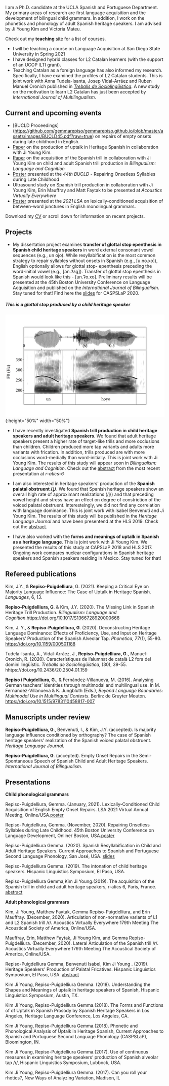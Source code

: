 



I am a Ph.D. candidate at the UCLA Spanish and Portuguese Department. My primary areas of research are first language acquisition and the development of bilingual child grammars. In addition, I work on the phonetics and phonology of adult Spanish heritage speakers. I am advised by Ji Young Kim and Victoria Mateu. 

Check out my **teaching** [site](./teaching.md) for a list of courses. 
- I will be teaching a course on Language Acquisition at San Diego State University in Spring 2021
- I have designed hybrid classes for L2 Catalan learners (with the support of an UCOP ILTI grant). 
- Teaching Catalan as a foreign language has also informed my research. Specifically, I have examined the profiles of L2 Catalan students. This is joint work with Anna Tudela-Isanta, Josep Vidal-Arráez and Ruben Manuel Oronich published in [*Treballs de Sociolingüística*](https://www.raco.cat/index.php/TSC/article/view/374466). A new study on the motivation to learn L2 Catalan has just been accepted by *International Journal of Multilingualism*.

## Current and upcoming events
- [BUCLD Proceedings] (https://github.com/gemmarepiso/gemmarepiso.github.io/blob/master/assets/images/BUCLD45.pdf?raw=true) on repairs of empty onsets during late childhood in English. 
- [Paper](https://www.mdpi.com/2226-471X/6/1/13) on the production of uptalk in Heritage Spanish in collaboration with Ji Young Kim.
- [Paper](https://www.cambridge.org/core/journals/bilingualism-language-and-cognition/article/missing-link-in-spanish-heritage-trill-production/2EEF354237A02A623B914F1AA11CD595) on the acquisition of the Spanish trill in collaboration with Ji Young Kim on child and adult Spanish trill production in *Bilingualism: Language and Cognition*
- [Poster](https://github.com/gemmarepiso/gemmarepiso.github.io/blob/master/assets/images/Submission-160_poster.pdf?raw=true) presented at the *44th BUCLD* - Repairing Onsetless Syllables during Late Childhood 
- Ultrasound study on Spanish trill production in collaboration with Ji Young Kim, Erin Mauffray and Matt Faytak to be presented at *Acoustics Virtually Everywhere*
- [Poster](https://github.com/gemmarepiso/gemmarepiso.github.io/blob/master/assets/images/LSA_2021_poster_GRPwebsite.pdf?raw=true) presented at the *2021 LSA* on lexically-conditioned acquisition of between-word junctures in English monolingual grammars.








Download my [CV](assets/images/Repiso_CV_Feb20.pdf?raw=true) or scroll down for information on recent projects.

## Projects

- My dissertation project examines **transfer of glottal stop epenthesis in Spanish child heritage speakers** in word external consonant vowel sequences (e.g., un ojo). While resyllabification is the most common strategy to repair syllables without onsets in Spanish (e.g., \[u.no.xo\]), English optionally allows for glottal stop- epenthesis preceding the word-initial vowel (e.g., \[ən.ʔɜg\]). Transfer of glottal stop epenthesis in Spanish would look like this - \[un.ʔo.xo\].  Preliminary results will be presented at the 45th Boston University Conference on Language Acquisition and published on the *International Journal of Bilingualism*. Stay tuned for that! Find here the [slides](https://github.com/gemmarepiso/gemmarepiso.github.io/blob/master/assets/images/resyllabification%20(67).pdf?raw=true) for CASPSLaP 2020.

##### This is a glottal stop produced by a child heritage speaker

![glottalstop](/assets/images/figure3.png){:height="50%" width="50%"}

- I have recently investigated **Spanish trill production in child heritage speakers and adult heritage speakers**. We found that adult heritage speakers present a higher rate of target-like trills and more occlusions than children. Children produced more tap variants and adults more variants with frication. In addition, trills produced are with more occlusions word-medially than word-initially. This is joint work with Ji Young Kim. The results of this study will appear soon in *Bilingualism: Language and Cognition*. Check out the [abstract](https://github.com/gemmarepiso/gemmarepiso.github.io/blob/assets-1/Abstract%20R-atics.pdf?raw=true)
 from the most recent presentation at *r-atics-6*
 


 - I am also interested in heritage speakers' production of the **Spanish palatal obstruent /ʝ/**. We found that Spanish heritage speakers show an overall high rate of approximant realizations (/j/) and that preceding vowel height and stress have an effect on degree of constriction of the voiced palatal obstruent. Interesteingly, we did not find any correlation with language dominance. This is joint work with Isabel Benvenuti and Ji Young Kim. The results of this study will be published in the *Heritage Language Journal* and have been presentend at the HLS 2019. Check out the [abstract](https://github.com/gemmarepiso/gemmarepiso.github.io/blob/assets-1/Palatal_Fricatives_HLS_2019.pdf?raw=true).
 
 - I have also worked with the **forms and meanings of uptalk in Spanish as a heritage language**. This is joint work with Ji Young Kim. We presented the results of this study at CAPSLaP 2018 and HLS 2017. Ongoing work compares nuclear configurations in Spanish heritage speakers and Spanish speakers residing in Mexico. Stay tuned for that!

## Refereed publications


Kim, J.Y., & **Repiso-Puigdelliura**, G. (2021). Keeping a Critical Eye on Majority Language Influence: The Case of Uptalk in Heritage Spanish. *Languages*, 6, 13.

**Repiso-Puigdelliura, G**. & Kim, J.Y. (2020). The Missing Link in Spanish Heritage Trill Production. *Bilingualism: Language and Cognition*.https://doi.org/10.1017/S1366728920000668

Kim, J. Y., & **Repiso-Puigdelliura, G**. (2020). Deconstructing Heritage Language Dominance: Effects of Proficiency, Use, and Input on Heritage Speakers’ Production of the Spanish Alveolar Tap. *Phonetica, 77*(1), 55-80. https://doi.org/10.1159/000501188

Tudela-Isanta, A., Vidal-Arráez, J., **Repiso-Puigdelliura, G.**, Manuel-Oronich, R. (2020). Característiques de l’alumnat de català L2 fora del domini lingüístic. *Treballs de Sociolingüística*, (30), 39-55. hhtps://doi.org/10.2436/20.2504.01.159


**Repiso i Puigdelliura, G.**, & Fernández-Villanueva, M. (2016). Analysing German teachers’ identities through multimodal and multilingual use. In M. Fernandez-Villanueva & K. Jungbluth (Eds.), *Beyond Language Boundaries: Multimodal Use in Multilingual Contexts*. Berlin: de Gruyter Mouton. https://doi.org/10.1515/9783110458817-007

## Manuscripts under review

**Repiso-Puigdelliura, G**., Benvenuti, I., & Kim, J.Y. (accepted). Is majority language influence conditioned by orthography? The case of Spanish heritage speakers' realization of the Spanish voiced palatal obstruent. *Heritage Language Journal*.

**Repiso-Puigdelliura, G**. (accepted). Empty Onset Repairs in the Semi-Spontaneous Speech of Spanish Child and Adult Heritage Speakers. *International Journal of Bilingualism*.

## Presentations

 **Child phonological grammars**
 
 Repiso-Puigdelliura, Gemma. (January, 2021). Lexically-Conditioned Child Acquisition of English Empty Onset Repairs. LSA 2021 Virtual Annual Meeting, Online/USA.[poster](https://github.com/gemmarepiso/gemmarepiso.github.io/blob/master/assets/images/LSA_2021_poster_GRPwebsite.pdf?raw=true)
 
 Repiso-Puigdelliura, Gemma. (November, 2020). Repairing Onsetless Syllables during Late Childhood. 45th Boston University Conference on Language Development, Online/ Boston, USA.[poster](https://github.com/gemmarepiso/gemmarepiso.github.io/blob/master/assets/images/Submission-160_poster.pdf?raw=true)
 
 Repiso-Puigdelliura Gemma. (2020). Spanish Resyllabification in Child and Adult Heritage Speakers. Current Approaches to Spanish and Portuguese Second Language Phonology, San José, USA.
[slides](https://github.com/gemmarepiso/gemmarepiso.github.io/blob/master/assets/images/resyllabification%20(67).pdf?raw=true)

 Repiso-Puigdelliura Gemma. (2019). The intonation of child heritage speakers. Hispanic Linguistics Symposium, El Paso, USA.

Repiso-Puigdelliura Gemma,Kim Ji Young.(2019). The acquisition of the Spanish trill in child and adult heritage speakers, r-atics 6, Paris, France. [abstract](https://github.com/gemmarepiso/gemmarepiso.github.io/blob/assets-1/Abstract%20R-atics.pdf)

 **Adult phonological grammars**

 Kim, Ji Young, Matthew Faytak, Gemma Repiso-Puigdelliura, and Erin Mauffray. (December, 2020). Articulation of non-normative variants of L1 and L2 Spanish trill /r/. Acoustics Virtually Everywhere 179th Meeting The Acoustical Society of America, Online/USA. 


Mauffray, Erin, Matthew Faytak, Ji Young Kim, and Gemma Repiso-Puigdelliura. (December, 2020). Lateral Articulation of the Spanish trill /r/. Acoustics Virtually Everywhere 179th Meeting The Acoustical Society of America, Online/USA. 

 Repiso-Puigdelliura Gemma, Benvenuti Isabel, Kim Ji Young . (2019). Heritage Speakers' Production of Palatal Fricatives. Hispanic Linguistics Symposium, El Paso, USA. [abstract](https://github.com/gemmarepiso/gemmarepiso.github.io/blob/assets-1/Palatal_Fricatives_HLS_2019.pdf?raw=true)


Kim Ji Young, Repiso-Puigdelliura Gemma. (2018). Understanding the Shapes and Meanings of uptalk in heritage speakers of Spanish, Hispanic Linguistics Symposium, Austin, TX.

Kim Ji Young, Repiso-Puigdelliura  Gemma.(2018). The Forms and Functions of of Uptalk in Spanish Prosody by Spanish Heritage Speakers in Los Angeles, Heritage Language Conference, Los Angeles, CA.

Kim Ji Young, Repiso-Puigdelliura Gemma.(2018). Phonetic and Phonological Analysis of Uptalk in Heritage Spanish, Current Approaches to Spanish and Portuguese Second Language Phonology (CASPSLaP), Bloomington, IN.

Kim Ji Young, Repiso-Puigdelliura Gemma.(2017). Use of continuous measures in examining heritage speakers’ production of Spanish alveolar tap /ɾ/, Hispanic Linguistics Symposium, Lubbock, USA.

Kim Ji Young, Repiso-Puigdelliura Gemma. (2017). Can you roll your rhotics?, New Ways of Analyzing Variation, Madison, IL



